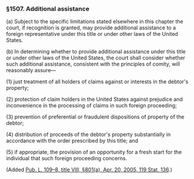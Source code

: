 ### §1507. Additional assistance ###

[]()

(a) Subject to the specific limitations stated elsewhere in this chapter the court, if recognition is granted, may provide additional assistance to a foreign representative under this title or under other laws of the United States.

[]()

(b) In determining whether to provide additional assistance under this title or under other laws of the United States, the court shall consider whether such additional assistance, consistent with the principles of comity, will reasonably assure—

[]()

(1) just treatment of all holders of claims against or interests in the debtor's property;

[]()

(2) protection of claim holders in the United States against prejudice and inconvenience in the processing of claims in such foreign proceeding;

[]()

(3) prevention of preferential or fraudulent dispositions of property of the debtor;

[]()

(4) distribution of proceeds of the debtor's property substantially in accordance with the order prescribed by this title; and

[]()

(5) if appropriate, the provision of an opportunity for a fresh start for the individual that such foreign proceeding concerns.

(Added [Pub. L. 109–8, title VIII, §801(a), Apr. 20, 2005, 119 Stat. 136](/statviewer.htm?volume=119&page=136).)